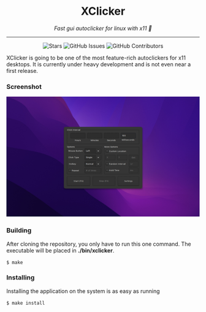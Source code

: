<h1 align="center">XClicker</h1>
<p align="center"><i>Fast gui autoclicker for linux with x11 🐧</i></p>
<hr><p align="center">
  <img alt="Stars" src="https://img.shields.io/github/stars/robiot/XClicker.svg?label=Stars&style=flat" />
  <img alt="GitHub Issues" src="https://img.shields.io/github/issues/robiot/XClicker.svg"/>
  <img alt="GitHub Contributors" src="https://img.shields.io/github/contributors/robiot/XClicker"></a>
</p>

XClicker is going to be one of the most feature-rich autoclickers for x11 desktops. It is currently under heavy development and is not even near a first release.

### Screenshot
![Example image](https://raw.githubusercontent.com/robiot/XClicker/main/img/example.png)
### Building

After cloning the repository, you only have to run this one command. The executable will be placed in **./bin/xclicker**.
```
$ make
```

### Installing

Installing the application on the system is as easy as running
```
$ make install
```
